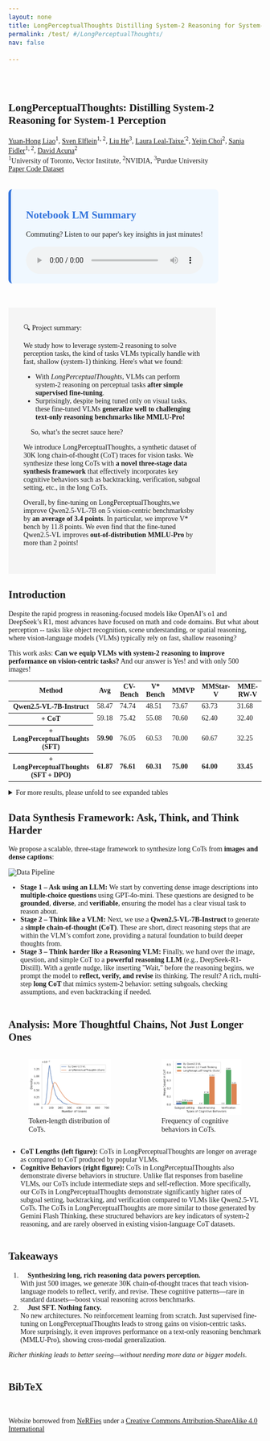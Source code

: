 ```yaml
---
layout: none
title: LongPerceptualThoughts Distilling System-2 Reasoning for System-1 Perception
permalink: /test/ #/LongPerceptualThoughts/
nav: false

---
```


<head>
  <meta charset="utf-8">
  <title>LongPerceptualThoughts: Distilling System-2 Reasoning for System-1 Perception</title>
  <meta name="description"
    content="LongPerceptualThoughts: Distilling System-2 Reasoning for System-1 Perception">
  <meta name="keywords" content="vision-language models, visual reasoning, system-2 reasoning">
  <meta name="viewport" content="width=device-width, initial-scale=1">

   <!-- Open Graph Metadata -->
  <meta property="og:title" content="LongPerceptualThoughts: Distilling System-2 Reasoning for System-1 Perception">
  <meta property="og:type" content="website">
  <meta property="og:site_name"
    content="LongPerceptualThoughts: Distilling System-2 Reasoning for System-1 Perception">
  <meta property="og:image"
    content="" />
  <meta property="og:image:type" content="image/png" />
  <meta property="og:image:width" content="1082" />
  <meta property="og:image:height" content="639" />
  <meta property="og:url" content="" />
  <meta property="og:description" content="LongPerceptualThoughts: Distilling System-2 Reasoning for System-1 Perception" />
  <meta name="twitter:title" content="LongPerceptualThoughts: Distilling System-2 Reasoning for System-1 Perception" />
  <meta name="twitter:description" content="We study how to leverage system-2 reasoning to solve perception tasks and introduce LongPerceptualThoughts, a new synthetic dataset of 30k long chain-of-thought traces for vision tasks." />
  <meta name="twitter:image"
    content="/assets/img/long_perceptual_thoughts/data_pipeline.gif" />

  <!-- Fonts -->
  <link rel="preconnect" href="https://fonts.googleapis.com">
  <link rel="preconnect" href="https://fonts.gstatic.com" crossorigin>
  <link href="https://fonts.googleapis.com/css2?family=Crimson+Pro:ital,wght@0,200..900;1,200..900&display=swap" rel="stylesheet">
  <link href="https://fonts.googleapis.com/css?family=Google+Sans|Noto+Sans|Castoro" rel="stylesheet">

  <!-- CSS -->
  <link rel="stylesheet" href="/assets/external_pages/label_transfer/static/css/bulma.min.css">
  <link rel="stylesheet" href="/assets/external_pages/label_transfer/static/css/bulma-carousel.min.css">
  <link rel="stylesheet" href="/assets/external_pages/label_transfer/static/css/bulma-slider.min.css">
  <link rel="stylesheet" href="/assets/external_pages/label_transfer/static/css/fontawesome.all.min.css">
  <link rel="stylesheet" href="https://cdn.jsdelivr.net/gh/jpswalsh/academicons@1/css/academicons.min.css">
  <link rel="stylesheet" href="/assets/external_pages/label_transfer/static/css/index.css">
  <link rel="icon" href="/assets/img/logo.jpg">

  <!-- JavaScript -->
  <script src="https://ajax.googleapis.com/ajax/libs/jquery/3.5.1/jquery.min.js"></script>
  <script defer src="/assets/external_pages/label_transfer/static/js/fontawesome.all.min.js"></script>
  <script src="/assets/external_pages/label_transfer/static/js/bulma-carousel.min.js"></script>
  <script src="/assets/external_pages/label_transfer/static/js/bulma-slider.min.js"></script>
  <script src="/assets/external_pages/label_transfer/static/js/index.js"></script>
  <script src="https://polyfill.io/v3/polyfill.min.js?features=es6"></script>
  <script id="MathJax-script" async src="https://cdn.jsdelivr.net/npm/mathjax@3/es5/tex-mml-chtml.js"></script>

  <!-- Custom Font Override -->
  <style>
    body, .title, .author-block {
      font-family: 'Crimson Pro', serif !important;
    }
    /* Podcast Section Styling */
    .podcast-section {
      background-color: #f0f8ff;
      border-radius: 8px;
      border-left: 5px solid #3273dc;
    }
    
    .podcast-title {
      color: #3273dc;
    }
    
    .podcast-player {
      margin-top: 1rem;
      width: 100%;
      max-width: 800px;
    }
    
  </style>
</head>


<section class="hero" >
  <div class="hero-body" style="padding-top: 2rem; padding-bottom: 2rem;">
    <div class="container is-max-desktop">
      <div class="columns is-centered">
        <div class="column has-text-centered">
          <h1 class="title is-1 publication-title">LongPerceptualThoughts: Distilling System-2 Reasoning for System-1 Perception</h1>
          <div class="is-size-5 publication-authors">
            <span class="author-block">
              <a href="https://andrewliao11.github.io">Yuan-Hong Liao</a><sup>1</sup>,</span>
            <span class="author-block">
              <a href="https://selflein.github.io">Sven Elflein</a><sup>1, 2</sup>,</span>
            <span class="author-block">
              <a href="https://arking1995.github.io">Liu He</a><sup>3</sup>,</span>
            <span class="author-block">
              <a href="https://dvl.in.tum.de/team/lealtaixe/">Laura Leal-Taixe ́</a><sup>2</sup>,</span>
            <span class="author-block">
              <a href="https://yejinc.github.io">Yejin Choi</a><sup>2</sup>,</span>
            <span class="author-block">
              <a href="https://www.cs.utoronto.ca/~fidler/">Sanja Fidler</a><sup>1, 2</sup>,</span>
            <span class="author-block">
              <a href="http://www.cs.toronto.edu/~davidj/">David Acuna</a><sup>2</sup></span>
          </div>
          <div class="is-size-5 publication-authors">
            <span class="author-block"><sup>1</sup>University of Toronto, Vector Institute, </span>
            <span class="author-block"><sup>2</sup>NVIDIA,</span>
            <span class="author-block"><sup>3</sup>Purdue University</span>
          </div>
          <div class="column has-text-centered">
            <div class="publication-links">
              <!-- PDF Link. -->
              <span class="link-block"> 
                <a href="LINK" class="external-link button is-normal is-rounded is-dark">
                  <span class="icon">
                    <i class="fas fa-file-pdf"></i>
                  </span>
                  <span>Paper</span>
                </a>
              </span>
              <!-- Code Link. -->
              <span class="link-block"> 
                <a href="LINK" class="external-link button is-normal is-rounded is-dark">
                  <span class="icon">
                    <i class="fab fa-github"></i>
                  </span>
                  <span>Code</span>
                </a>
              </span>
              <!-- Dataset Link. -->
              <span class="link-block"> 
                <a href="https://huggingface.co/datasets/andrewliao11/LongPerceptualThought" class="external-link button is-normal is-rounded is-dark">
                  <span class="icon">
                    <i class="fas fa-database"></i>
                  </span>
                  <span>Dataset</span>
                </a>
              </span>
            </div>
          </div>
        </div>
      </div>
    </div>
  </div>
</section>

<!-- Podcast Section -->
<section class="section" style="padding-top: 0rem; padding-bottom: 3rem;">
  <div class="container is-max-desktop">
    <div class="columns is-centered is-mobile">
      <div class="column is-four-fifths podcast-section" style="max-width: 70%; padding: 10px 30px 15px;">
        <h2 class="title is-4 podcast-title">
          <i class="fas fa-podcast"></i> Notebook LM Summary
        </h2>
        <div class="content">
          <p>Commuting? Listen to our paper's key insights in just minutes!</p>
          <div class="podcast-player">
            <audio controls style="width: 100%;">
              <source src="/assets/audio/long_perceptual_thoughts/from_notebook_lm.wav" type="audio/wav">
              Your browser does not support the audio element.
            </audio>
          </div>
        </div>
      </div>
    </div>
  </div>
</section>

<section class="section" id="summary">
<div class="container is-max-desktop">
    <div class="columns is-centered is-mobile">
      <div class="column is-four-fifths" style="max-width: 70%; background-color: #f5f5f5; padding: 30px 30px 39px;">
        <div class="title is-4" style="margin-bottom: 0.5em">🔍 Project summary:</div>
        <div class="content has-text-justified">
          <p>
            We study how to leverage system-2 reasoning to solve perception tasks, the kind of tasks VLMs typically handle with fast, shallow (system-1) thinking. Here's what we found:
          </p>
          <ul>
            <li>
              With <i>LongPerceptualThoughts</i>, VLMs can perform system-2 reasoning on perceptual tasks <b>after simple supervised fine-tuning</b>.
            </li>
            <li>
              Surprisingly, despite being tuned only on visual tasks, these fine-tuned VLMs <b>generalize well to challenging text-only reasoning benchmarks like MMLU-Pro!</b>
            </li>
          </ul>
        </div>
        <div class="title is-4" style="margin-bottom: 0.5em">🎯 So, what’s the secret sauce here?</div>
        <div class="content has-text-justified">
          <p>
            We introduce LongPerceptualThoughts, a synthetic dataset of 30K long chain-of-thought (CoT) traces for vision tasks. We synthesize these long CoTs with <b>a novel three-stage data synthesis framework</b> that effectively incorporates key cognitive behaviors such as backtracking, verification, subgoal setting, etc., in the long CoTs.
          </p>
          <p>
            Overall, by fine-tuning on LongPerceptualThoughts,we improve Qwen2.5-VL-7B on 5 vision-centric benchmarksby by <b>an average of 3.4 points</b>. In particular, we improve V* bench by 11.8 points. We even find that the fine-tuned Qwen2.5-VL improves <b>out-of-distribution MMLU-Pro</b> by more than 2 points!
          </p>
        </div>
      </div>
    </div>
  </div>
</section>

<section class="section" id="introduction">
  <div class="container is-max-desktop">
    <div class="columns is-centered">
      <div class="column is-full-width">
        <h2 class="title is-3">Introduction</h2>
        <div class="content">
            <p>Despite the rapid progress in reasoning-focused models like OpenAI’s o1 and DeepSeek’s R1, most advances have focused on math and code domains. But what about perception -- tasks like object recognition, scene understanding, or spatial reasoning, where vision-language models (VLMs) typically rely on fast, shallow reasoning? 
            </p>
            <p>
            This work asks: <b>Can we equip VLMs with system-2 reasoning to improve performance on vision-centric tasks?</b> And our answer is Yes! and with only 500 images! 
            </p>
        </div>
        <div class="table-container" align="center">
            <table class="table is-striped is-hoverable">
                <thead>
                <tr>
                    <th class="has-background-grey-lighter">Method</th>
                    <th class="has-background-grey-lighter">Avg</th>
                    <th class="has-background-grey-lighter">CV-Bench</th>
                    <th class="has-background-grey-lighter">V* Bench</th>
                    <th class="has-background-grey-lighter">MMVP</th>
                    <th class="has-background-grey-lighter">MMStar-V</th>
                    <th class="has-background-grey-lighter">MME-RW-V</th>
                </tr>
                </thead>
                <tbody>
                <tr>
                    <th>Qwen2.5-VL-7B-Instruct</th>
                    <td>58.47</td>
                    <td>74.74</td>
                    <td>48.51</td>
                    <td>73.67</td>
                    <td>63.73</td>
                    <td>31.68</td>
                </tr>
                <tr>
                    <th>+ CoT</th>
                    <td>59.18</td>
                    <td>75.42</td>
                    <td>55.08</td>
                    <td>70.60</td>
                    <td>62.40</td>
                    <td>32.40</td>
                </tr>
                <tr>
                    <th class="has-background-info-light"><strong>+ LongPerceptualThoughts (SFT)</strong></th>
                    <td class="has-background-info-light"><strong>59.90</strong></td>
                    <td class="has-background-info-light">76.05</td>
                    <td class="has-background-info-light">60.53</td>
                    <td class="has-background-info-light">70.00</td>
                    <td class="has-background-info-light">60.67</td>
                    <td class="has-background-info-light">32.25</td>
                </tr>
                <tr>
                    <th class="has-background-info-light"><strong>+ LongPerceptualThoughts (SFT + DPO)</strong></th>
                    <td class="has-background-info-light"><strong>61.87</strong></td>
                    <td class="has-background-info-light"><strong>76.61</strong></td>
                    <td class="has-background-info-light"><strong>60.31</strong></td>
                    <td class="has-background-info-light"><strong>75.00</strong></td>
                    <td class="has-background-info-light"><strong>64.00</strong></td>
                    <td class="has-background-info-light"><strong>33.45</strong></td>
                </tr>
                </tbody>
            </table>
          </div>
          <div class="content">
            <div class="content has-text-centered mt-2 mb-4">
              <details class="disclosure-widget">
                <summary>For more results, please unfold to see expanded tables</summary>
                <!-- The detailed results table goes inside the details element -->
                <div id="detailed-results-container">
                  <h4 class="subtitle is-5 mt-4">Comparison with other multimodal reasoning datasets.</h4>
                    <table class="table is-striped is-hoverable">
                      <thead>
                      <tr>
                          <th class="has-background-grey-lighter">Method</th>
                          <th class="has-background-grey-lighter">Avg</th>
                          <th class="has-background-grey-lighter">CV-Bench</th>
                          <th class="has-background-grey-lighter">V* Bench</th>
                          <th class="has-background-grey-lighter">MMVP</th>
                          <th class="has-background-grey-lighter">MMStar-V</th>
                          <th class="has-background-grey-lighter">MME-RW-V</th>
                      </tr>
                      </thead>
                      <tbody>
                      <tr>
                          <th>Qwen2.5-VL-7B-Instruct</th>
                          <td>58.47</td>
                          <td>74.74</td>
                          <td>48.51</td>
                          <td>73.67</td>
                          <td>63.73</td>
                          <td>31.68</td>
                      </tr>
                      <tr>
                          <th>+ CoT</th>
                          <td>59.18</td>
                          <td>75.42</td>
                          <td>55.08</td>
                          <td>70.60</td>
                          <td>62.40</td>
                          <td>32.40</td>
                      </tr>
                      <tr>
                          <th>+ VLAA-thinking <small>(Chen el al., 2025)</small></th>
                          <td>42.32</td>
                          <td>68.50</td>
                          <td>53.53</td>
                          <td>66.67</td>
                          <td>0.53</td>
                          <td>22.38</td>
                      </tr>
                      <tr>
                          <th>+ Virgo <small>(Du el al., 2025)</small></th>
                          <td>50.87</td>
                          <td>67.22</td>
                          <td>44.14</td>
                          <td>57.67</td>
                          <td>57.6</td>
                          <td>27.71</td>
                      </tr>
                      <tr>
                          <th class="has-background-info-light"><strong>+ LongPerceptualThoughts (SFT)</strong></th>
                          <td class="has-background-info-light"><strong>59.90</strong></td>
                          <td class="has-background-info-light">76.05</td>
                          <td class="has-background-info-light">60.53</td>
                          <td class="has-background-info-light">70.00</td>
                          <td class="has-background-info-light">60.67</td>
                          <td class="has-background-info-light">32.25</td>
                      </tr>
                      <tr>
                          <th class="has-background-info-light"><strong>+ LongPerceptualThoughts (SFT + DPO)</strong></th>
                          <td class="has-background-info-light"><strong>61.87</strong></td>
                          <td class="has-background-info-light"><strong>76.61</strong></td>
                          <td class="has-background-info-light"><strong>60.31</strong></td>
                          <td class="has-background-info-light"><strong>75.00</strong></td>
                          <td class="has-background-info-light"><strong>64.00</strong></td>
                          <td class="has-background-info-light"><strong>33.45</strong></td>
                      </tr>
                      </tbody>
                  </table>
                </div>
              </details>
            </div>
          </div>
      </div>
    </div>
  </div>
</section>  

<section class="section" id="approach">
  <div class="container is-max-desktop">
    <div class="columns is-centered">
      <div class="column is-full-width">
        <h2 class="title is-3">Data Synthesis Framework: Ask, Think, and Think Harder</h2>
        <div class="content has-text-justified has-text-centered">
          <p>
            We propose a scalable, three-stage framework to synthesize long CoTs from <b>images and dense captions</b>:
          </p>
          <div class="container">
            <div class="columns is-centered">
                <div class="column is-narrow has-text-centered">
                <img src="/assets/img/long_perceptual_thoughts/data_pipeline.gif" alt="Data Pipeline" style="width: 70%;" />
                </div>
            </div>
            </div>
          <p>
            <ul>
              <li>
                <b>Stage 1 – Ask using an LLM:</b> We start by converting dense image descriptions into <b>multiple-choice questions</b> using GPT-4o-mini. These questions are designed to be <b>grounded</b>, <b>diverse</b>, and <b>verifiable</b>, ensuring the model has a clear visual task to reason about. 
              </li>
              <li>
                <b>Stage 2 – Think like a VLM:</b> Next, we use a <b>Qwen2.5-VL-7B-Instruct</b> to generate a <b>simple chain-of-thought (CoT)</b>. These are short, direct reasoning steps that are within the VLM’s comfort zone, providing a natural foundation to build deeper thoughts from.
              </li>
              <li>
                <b>Stage 3 – Think harder like a Reasoning VLM:</b> Finally, we hand over the image, question, and simple CoT to a <b>powerful reasoning LLM</b> (e.g., DeepSeek-R1-Distill). With a gentle nudge, like inserting "Wait," before the reasoning begins, we prompt the model to <b>reflect, verify, and revise</b> its thinking. The result? A rich, multi-step <b>long CoT</b> that mimics system-2 behavior: setting subgoals, checking assumptions, and even backtracking if needed.
              </li>
            </ul>
          </p>
        </div>
      </div>
    </div>
  </div>
</section>

<section class="section" id="analysis">
  <div class="container is-max-desktop">
    <div class="columns is-centered">
      <div class="column is-full-width">
        <h2 class="title is-3">Analysis: More Thoughtful Chains, Not Just Longer Ones</h2>
        <!-- Side-by-side figures -->
        <div class="columns is-centered">
          <div class="column has-text-centered">
            <figure>
              <img src="/assets/img/long_perceptual_thoughts/seq_len_change.pdf" alt="Length of CoTs" style="max-width: 100%;">
              <figcaption style="font-size: 0.9rem;">Token-length distribution of CoTs.</figcaption>
            </figure>
          </div>
          <div class="column has-text-centered">
            <figure>
              <img src="/assets/img/long_perceptual_thoughts/cognitive_analysis.pdf" alt="Cognitive Behaviors in CoTs" style="max-width: 100%;">
              <figcaption style="font-size: 0.9rem;">Frequency of cognitive behaviors in CoTs.</figcaption>
            </figure>
          </div>
        </div>
        <!-- Bullet points describing each figure -->
        <div class="content has-text-justified">
          <ul>
            <li>
              <b>CoT Lengths (left figure):</b> CoTs in LongPerceptualThoughts are longer on average as compared to CoT produced by popular VLMs.
            </li>
            <li>
              <b>Cognitive Behaviors (right figure):</b> CoTs in LongPerceptualThoughts also demonstrate diverse behaviors in structure. Unlike flat responses from baseline VLMs, our CoTs include intermediate steps and self-reflection. More specifically, our CoTs in LongPerceptualThoughts demonstrate significantly higher rates of subgoal setting, backtracking, and verification compared to VLMs like Qwen2.5-VL CoTs. 
              The CoTs in LongPerceptualThoughts are more similar to those generated by Gemini Flash Thinking, these structured behaviors are key indicators of system-2 reasoning, and are rarely observed in existing vision-language CoT datasets.
            </li>
          </ul>
        </div>
      </div>
    </div>
  </div>
</section>

<section class="section" id="takeaways">
  <div class="container is-max-desktop">
    <div class="columns is-centered">
      <div class="column is-full-width">
        <h2 class="title is-3">Takeaways</h2>
        <div class="content has-text-justified">
          <ol>
            <li>
              <b>🧠 Synthesizing long, rich reasoning data powers perception.</b><br>
              With just 500 images, we generate 30K chain-of-thought traces that teach vision-language models to reflect, verify, and revise. These cognitive patterns—rare in standard datasets—boost visual reasoning across benchmarks.
            </li>
            <li>
              <b>🥷 Just SFT. Nothing fancy.</b><br>
              No new architectures. No reinforcement learning from scratch. Just supervised fine-tuning on LongPerceptualThoughts leads to strong gains on vision-centric tasks. More surprisingly, it even improves performance on a text-only reasoning benchmark (MMLU-Pro), showing cross-modal generalization.
            </li>
          </ol>
          <p><i>Richer thinking leads to better seeing—without needing more data or bigger models.</i></p>
        </div>
      </div>
    </div>
  </div>
</section>

<section class="section" id="BibTeX">
  <!-- Citation -->
  <div class="container is-max-desktop content">
    <h2 class="title">BibTeX</h2>
    <pre><code>
</code></pre>
  </div>
</section>

<section>
  <!-- Shout out to nerfies -->
  <div class="container is-max-desktop content">
    <footer class="footer">
      <div class="content">
        <p> Website borrowed from <a href="https://github.com/nerfies/nerfies.github.io">NeRFies</a> under a <a
            href="https://creativecommons.org/licenses/by-sa/4.0/">Creative Commons Attribution-ShareAlike 4.0
            International</a>
        </p>
      </div>
    </footer> 
  </div>
</section>
